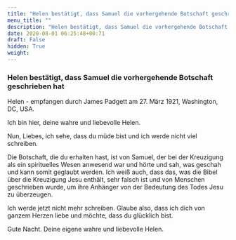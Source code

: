 ```yaml
---
title: "Helen bestätigt, dass Samuel die vorhergehende Botschaft geschrieben hat"
menu_title: ""
description: "Helen bestätigt, dass Samuel die vorhergehende Botschaft geschrieben hat"
date: 2020-08-01 06:25:48+00:71
draft: False
hidden: True
weight:
---
```

### Helen bestätigt, dass Samuel die vorhergehende Botschaft geschrieben hat

Helen - empfangen durch James Padgett am 27. März 1921, Washington, DC, USA.

Ich bin hier, deine wahre und liebevolle Helen.

Nun, Liebes, ich sehe, dass du müde bist und ich werde nicht viel schreiben.

Die Botschaft, die du erhalten hast, ist von Samuel, der bei der Kreuzigung als ein spirituelles Wesen anwesend war und hörte und sah, was geschah und kann somit geglaubt werden. Ich weiß auch, dass das, was die Bibel über die Kreuzigung Jesu enthält, sehr falsch ist und von Menschen geschrieben wurde, um ihre Anhänger von der Bedeutung des Todes Jesu zu überzeugen.

Ich werde jetzt nicht mehr schreiben. Glaube also, dass ich dich von ganzem Herzen liebe und möchte, dass du glücklich bist.

Gute Nacht. Deine eigene wahre und liebevolle Helen.
